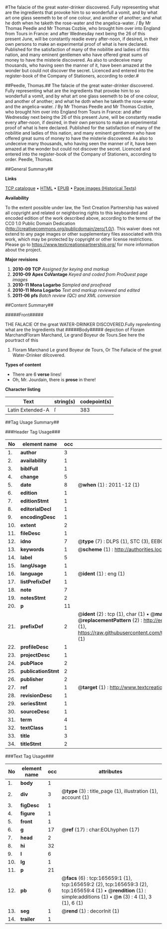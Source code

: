 #The falacie of the great water-drinker discovered. Fully representing what are the ingredients that provoke him to so wonderfull a vomit, and by what art one glass seemeth to be of one colour, and another of another; and what he doth when he taketh the rose-water and the angelica-water. / By Mr Thomas Peedle and Mr Thomas Cozbie, who brought him over into England from Tours in France: and after Wednesday next being the 26 of this present June, will be constantly readie every after-noon, if desired, in their own persons to make an experimental proof of what is here declared. Published for the satisfaction of many of the nobilitie and ladies of this nation, and many eminent gentlemen who have offered great sums of money to have the misterie discovered. As also to undeceive many thousands, who having seen the manner of it, have been amazed at the wonder but could not discover the secret. Licenced and entered into the register-book of the Company of Stationers, according to order.#

##Peedle, Thomas.##
The falacie of the great water-drinker discovered. Fully representing what are the ingredients that provoke him to so wonderfull a vomit, and by what art one glass seemeth to be of one colour, and another of another; and what he doth when he taketh the rose-water and the angelica-water. / By Mr Thomas Peedle and Mr Thomas Cozbie, who brought him over into England from Tours in France: and after Wednesday next being the 26 of this present June, will be constantly readie every after-noon, if desired, in their own persons to make an experimental proof of what is here declared. Published for the satisfaction of many of the nobilitie and ladies of this nation, and many eminent gentlemen who have offered great sums of money to have the misterie discovered. As also to undeceive many thousands, who having seen the manner of it, have been amazed at the wonder but could not discover the secret. Licenced and entered into the register-book of the Company of Stationers, according to order.
Peedle, Thomas.

##General Summary##

**Links**

[TCP catalogue](http://www.ota.ox.ac.uk/tcp/)  • 
[HTML](http://tei.it.ox.ac.uk/tcp/Texts-HTML/free/A90/A90357.html)  • 
[EPUB](http://tei.it.ox.ac.uk/tcp/Texts-EPUB/free/A90/A90357.epub) • 
[Page images (Historical Texts)](https://historicaltexts.jisc.ac.uk/eebo-99872085e)

**Availability**

To the extent possible under law, the Text Creation Partnership has waived all copyright and related or neighboring rights to this keyboarded and encoded edition of the work described above, according to the terms of the CC0 1.0 Public Domain Dedication (http://creativecommons.org/publicdomain/zero/1.0/). This waiver does not extend to any page images or other supplementary files associated with this work, which may be protected by copyright or other license restrictions. Please go to https://www.textcreationpartnership.org/ for more information about the project.

**Major revisions**

1. __2010-09__ __TCP__ *Assigned for keying and markup*
1. __2010-09__ __Apex CoVantage__ *Keyed and coded from ProQuest page images*
1. __2010-11__ __Mona Logarbo__ *Sampled and proofread*
1. __2010-11__ __Mona Logarbo__ *Text and markup reviewed and edited*
1. __2011-06__ __pfs__ *Batch review (QC) and XML conversion*

##Content Summary##

#####Front#####

THE FALACIE Of the great WATER-DRINKER DISCOVERED.Fully repreſenting what are the Ingredients that 
#####Body#####
depiction of Floram MarchandFloram Marchand, Le grand Boyeur de Tours.See here the pourtract of this
1. Floram Marchand Le grand Boyeur de Tours, Or The Fallacie of the great Water-Drinker diſcovered.

**Types of content**

  * There are 6 **verse** lines!
  * Oh, Mr. Jourdain, there is **prose** in there!

**Character listing**


|Text|string(s)|codepoint(s)|
|---|---|---|
|Latin Extended-A|ſ|383|

##Tag Usage Summary##

###Header Tag Usage###

|No|element name|occ|attributes|
|---|---|---|---|
|1.|__author__|3||
|2.|__availability__|1||
|3.|__biblFull__|1||
|4.|__change__|5||
|5.|__date__|8| @__when__ (1) : 2011-12 (1)|
|6.|__edition__|1||
|7.|__editionStmt__|1||
|8.|__editorialDecl__|1||
|9.|__encodingDesc__|1||
|10.|__extent__|2||
|11.|__fileDesc__|1||
|12.|__idno__|7| @__type__ (7) : DLPS (1), STC (3), EEBO-CITATION (1), PROQUEST (1), VID (1)|
|13.|__keywords__|1| @__scheme__ (1) : http://authorities.loc.gov/ (1)|
|14.|__label__|5||
|15.|__langUsage__|1||
|16.|__language__|1| @__ident__ (1) : eng (1)|
|17.|__listPrefixDef__|1||
|18.|__note__|7||
|19.|__notesStmt__|2||
|20.|__p__|11||
|21.|__prefixDef__|2| @__ident__ (2) : tcp (1), char (1)  •  @__matchPattern__ (2) : ([0-9\-]+):([0-9IVX]+) (1), (.+) (1)  •  @__replacementPattern__ (2) : http://eebo.chadwyck.com/downloadtiff?vid=$1&page=$2 (1), https://raw.githubusercontent.com/textcreationpartnership/Texts/master/tcpchars.xml#$1 (1)|
|22.|__profileDesc__|1||
|23.|__projectDesc__|1||
|24.|__pubPlace__|2||
|25.|__publicationStmt__|2||
|26.|__publisher__|2||
|27.|__ref__|1| @__target__ (1) : http://www.textcreationpartnership.org/docs/. (1)|
|28.|__revisionDesc__|1||
|29.|__seriesStmt__|1||
|30.|__sourceDesc__|1||
|31.|__term__|4||
|32.|__textClass__|1||
|33.|__title__|3||
|34.|__titleStmt__|2||


###Text Tag Usage###

|No|element name|occ|attributes|
|---|---|---|---|
|1.|__body__|1||
|2.|__div__|3| @__type__ (3) : title_page (1), illustration (1), account (1)|
|3.|__figDesc__|1||
|4.|__figure__|1||
|5.|__front__|1||
|6.|__g__|17| @__ref__ (17) : char:EOLhyphen (17)|
|7.|__head__|2||
|8.|__hi__|32||
|9.|__l__|6||
|10.|__lg__|1||
|11.|__p__|21||
|12.|__pb__|6| @__facs__ (6) : tcp:165659:1 (1), tcp:165659:2 (2), tcp:165659:3 (2), tcp:165659:4 (1)  •  @__rendition__ (1) : simple:additions (1)  •  @__n__ (3) : 4 (1), 3 (1), 6 (1)|
|13.|__seg__|1| @__rend__ (1) : decorInit (1)|
|14.|__trailer__|1||
